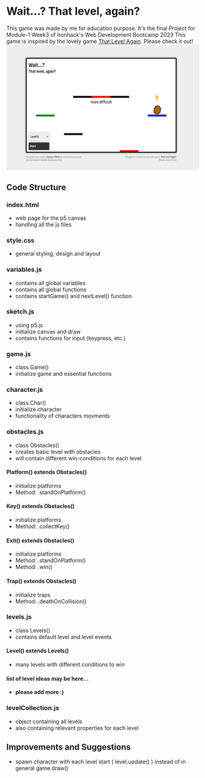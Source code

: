 # Wait...? That level, again?
This game was made by me for education purpose.
It's the final Project for Module-1 Week3 of Ironhack's Web Development Bootcamp 2023
This game is inspired by the lovely game [That Level Again](https://play.google.com/store/apps/details?id=ru.iamtagir.game.android). Please check it out!
![screenshot](./Screenshot.png)

## Code Structure
### index.html
* web page for the p5 canvas
* handling all the js files

### style.css
* general styling, design and layout

### variables.js
* contains all global variables
* contains all global functions
* contains startGame() and nextLevel() function

### sketch.js 
* using p5.js
* initialize canvas and draw
* contains functions for input (keypress, etc.)

### game.js
* class Game()
* initialize game and essential functions

### character.js
* class Char()
* initialize character
* functionality of characters movments

### obstacles.js
* class Obstacles()
* creates basic level with obstacles
* will contain different win-conditions for each level
#### Platform() extends Obstacles()
* initialize platforms
* Method: .standOnPlatform()
#### Key() extends Obstacles()
* initialize platforms
* Method: .collectKey()
#### Exit() extends Obstacles()
* initialize platforms
* Method: .standOnPlatform()
* Method: .win()
#### Trap() extends Obstacles()
* initialize traps 
* Method: .deathOnCollision()

### levels.js
* class Levels()
* contains default level and level events
#### Level() extends Levels()
* many levels with different conditions to win
#### list of level ideas may be here...
* __please add more :)__

### levelCollection.js
* object containing all levels
* also containing relevant properties for each level

## Improvements and Suggestions
* spawn character with each level start ( level.update() ) instead of in general game.draw()
